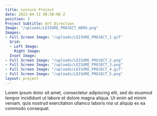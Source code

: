 ```yaml
---
title: Leisure Project
date: 2022-04-11 00:50:00 Z
position: 3
Project Subtitle: Art Direction
Image: "/uploads/LEISURE_PROJECT_HERO.png"
Images:
- Full Screen Image: "/uploads/LEISURE_PROJECT_1.gif"
  Grid:
  - Left Image: 
    Right Image: 
  Inset Image: 
- Full Screen Image: "/uploads/LEISURE_PROJECT_2.png"
- Full Screen Image: "/uploads/LEISURE_PROJECT_3.png"
- Full Screen Image: "/uploads/LEISURE_PROJECT_4.gif"
- Full Screen Image: "/uploads/LEISURE_PROJECT_5.png"
layout: project
---
```


Lorem ipsum dolor sit amet, consectetur adipiscing elit, sed do eiusmod tempor incididunt ut labore et dolore magna aliqua. Ut enim ad minim veniam, quis nostrud exercitation ullamco laboris nisi ut aliquip ex ea commodo consequat. 